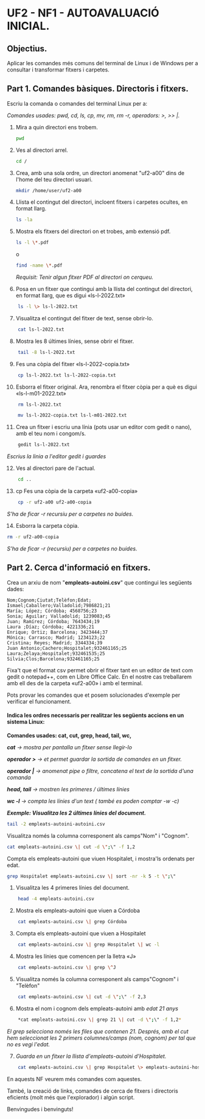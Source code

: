 # UF2 - NF1 - AUTOAVALUACIÓ INICIAL.

## Objectius.

Aplicar les comandes més comuns del terminal de Linux i de Windows per a consultar i transformar fitxers i carpetes.

## Part 1. Comandes bàsiques. Directoris i fitxers.

Escriu la comanda o comandes del terminal Linux per a:

<em> Comandes usades: pwd, cd, ls, cp, mv, rm, rm -r, operadors: >, >> |. </em>

1.  Mira a quin directori ens trobem.

    ```sh
    pwd
    ```

2.  Ves al directori arrel.

    ```sh
    cd /
    ```

3.  Crea, amb una sola ordre, un directori anomenat "uf2-a00" dins de
    l\'home del teu directori usuari.

    ```sh
    mkdir /home/user/uf2-a00
    ```

4.  Llista el contingut del directori, incloent fitxers i carpetes
    ocultes, en format llarg.

    ```sh 
    ls -la
    ```

5.  Mostra els fitxers del directori on et trobes, amb extensió pdf.

    ```sh
    ls -l \*.pdf
	```

    o

    ```sh
    find -name \*.pdf
    ```
	<em>Requisit: Tenir algun fitxer PDF al directori on cerqueu.</em>

6.  Posa en un fitxer que contingui amb la llista del contingut del
    directori, en format llarg, que es digui «ls-l-2022.txt»

```sh
    ls -l \> ls-l-2022.txt
```

7.  Visualitza el contingut del fitxer de text, sense obrir-lo.

```sh
    cat ls-l-2022.txt
```

8.  Mostra les 8 últimes línies, sense obrir el fitxer.

```sh
    tail -8 ls-l-2022.txt
```

9.  Fes una còpia del fitxer «ls-l-2022-copia.txt»

```sh
    cp ls-l-2022.txt ls-l-2022-copia.txt
```

10. Esborra el fitxer original. Ara, renombra el fitxer còpia per a què es digui «ls-l-m01-2022.txt»

```sh
    rm ls-l-2022.txt
```

```sh
    mv ls-l-2022-copia.txt ls-l-m01-2022.txt
```

11. Crea un fitxer i escriu una línia (pots usar un editor com gedit o nano), amb el teu nom i congom/s.

```sh
    gedit ls-l-2022.txt
```
<em>Escrius la linia a l'editor gedit i guardes</em>


12. Ves al directori pare de l\'actual.

```sh
    cd ..
```

13. cp Fes una còpia de la carpeta «uf2-a00-copia»

```sh
    cp -r uf2-a00 uf2-a00-copia
```

<em> S'ha de ficar -r recursiu per a carpetes no buides.</em>

14. Esborra la carpeta còpia.

```sh
rm -r uf2-a00-copia
```

<em> S'ha de ficar -r (recursiu) per a carpetes no buides.</em>


## Part 2. Cerca d'informació en fitxers.

Crea un arxiu de nom "**empleats-autoini.csv**" que contingui les següents dades:

```csv
Nom;Cognom;Ciutat;Telèfon;Edat;
Ismael;Caballero;Valladolid;7986821;21
María; López; Córdoba; 4568756;23
Sonia; Aguilar; Valladolid; 1239083;45
Juan; Ramírez; Córdoba; 7643434;19
Laura ;Díaz; Córdoba; 4221336;21
Enrique; Ortiz; Barcelona; 3423444;37
Mónica; Carrasco; Madrid; 1234123;22
Cristina; Reyes; Madrid; 3344334;39
Juan Antonio;Cachero;Hospitalet;932461165;25
Laura;Zelaya;Hospitalet;932461535;25
Silvia;Clos;Barcelona;932461165;25
```

Fixa't que el format csv permet obrir el fitxer tant en un editor de
text com gedit o notepad++, com en Libre Office Calc. 
En el nostre cas treballarem amb ell des de la carpeta «uf2-a00» i amb el terminal.

Pots provar les comandes que et posem solucionades d'exemple per verificar el funcionament.

#### Indica les ordres necessaris per realitzar les següents accions en un sistema Linux:

**Comandes usades: cat, cut, grep, head, tail, wc,** 

***cat** → mostra per pantalla un fitxer sense llegir-lo*

***operador \>** → et permet guardar la sortida de comandes en un
fitxer.*

***operador \|** → anomenat pipe o filtre, concatena el text de la
sortida d'una comanda*

***head, tail** → mostren les primeres / últimes línies*

***wc -l** → compta les línies d'un text ( també es poden comptar -w
-c)*

<em><strong>Exemple: Visualitza les 2 últimes línies del document. </em></strong>

```sh
tail -2 empleats-autoini-autoini.csv
```

Visualitza només la columna corresponent als camps"Nom" i "Cognom".

```sh
cat empleats-autoini.csv \| cut -d \";\" -f 1,2
```

Compta els empleats-autoini que viuen Hospitalet, i mostra'ls ordenats per edat.

```sh
grep Hospitalet empleats-autoini.csv \| sort -nr -k 5 -t \";\"
```

1.  Visualitza les 4 primeres línies del document.

```sh
    head -4 empleats-autoini.csv
```

2.  Mostra els empleats-autoini que viuen a Córdoba

```sh
    cat empleats-autoini.csv \| grep Córdoba
```

3.  Compta els empleats-autoini que viuen a Hospitalet

```sh
    cat empleats-autoini.csv \| grep Hospitalet \| wc -l
```

4.  Mostra les línies que comencen per la lletra «J»

```sh
    cat empleats-autoini.csv \| grep \^J
```

5.  Visualitza només la columna corresponent als camps"Cognom" i "Telèfon"

```sh
    cat empleats-autoini.csv \| cut -d \";\" -f 2,3
```

6.  Mostra el nom i cognom dels empleats-autoini amb *edat 21 anys*

```sh
    *cat empleats-autoini.csv \| grep 21 \| cut -d \";\" -f 1,2*
```

<em>El grep selecciona només les files que contenen 21. Després, amb el cut hem seleccionat les 2 primers columnes/camps (nom, cognom) per tal que no es vegi l'edat.</em>

7.  *Guarda en un fitxer la llista d'empleats-autoini d'Hospitalet.*

```sh
    cat empleats-autoini.csv \| grep Hospitalet \> empleats-autoini-hospitalet.csv
```

    
En aquests NF veurem més comandes com aquestes.

També, la creació de links, comandes de cerca de fitxers i directoris eficients (molt més que l'explorador) i algún script.

Benvingudes i benvinguts!
